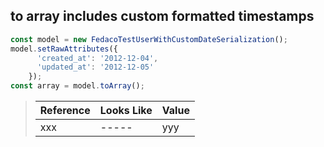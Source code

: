 ## to array includes custom formatted timestamps

```typescript
const model = new FedacoTestUserWithCustomDateSerialization();
model.setRawAttributes({
      'created_at': '2012-12-04',
      'updated_at': '2012-12-05'
    });
const array = model.toArray();
```

> | Reference | Looks Like | Value |
> | ------ | ----- | ----- |
> | xxx | ----- | yyy |
